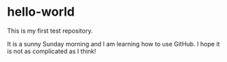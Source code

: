 # hello-world
This is my first test repository.

It is a sunny Sunday morning and I am learning how to use GitHub.
I hope it is not as complicated as I think!

